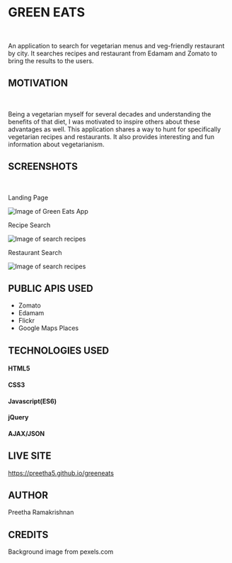 # GREEN EATS
<br />

An application to search for vegetarian menus and veg-friendly restaurant by city. It searches recipes and restaurant from Edamam and Zomato to bring the results to the users.

## MOTIVATION
<br />

Being a vegetarian myself for several decades and understanding the benefits of that diet,
I was motivated to inspire others about these advantages as well. This application shares 
a way to hunt for specifically vegetarian recipes and restaurants. It also provides interesting
and fun information about vegetarianism.


## SCREENSHOTS
<br />

Landing Page

![Image of Green Eats App](https://preetha5.github.io/greeneats/images/greeneats.jpg)

Recipe Search

![Image of search recipes](https://preetha5.github.io/greeneats/images/search_recipes.jpg)

Restaurant Search

![Image of search recipes](https://preetha5.github.io/greeneats/images/search_restaurants.jpg)

## PUBLIC APIS USED
* Zomato
* Edamam
* Flickr
* Google Maps Places

## TECHNOLOGIES USED

#### HTML5
#### CSS3
#### Javascript(ES6)
#### jQuery
#### AJAX/JSON

## LIVE SITE
https://preetha5.github.io/greeneats

## AUTHOR
Preetha Ramakrishnan

## CREDITS
Background image from pexels.com